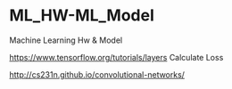 # ML_HW-ML_Model
Machine Learning Hw &amp; Model

https://www.tensorflow.org/tutorials/layers
Calculate Loss

http://cs231n.github.io/convolutional-networks/